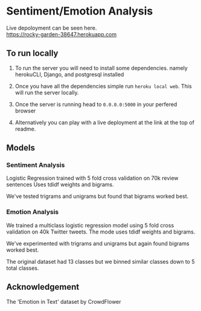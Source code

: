# Sentiment/Emotion Analysis

Live depoloyment can be seen here.  
https://rocky-garden-38647.herokuapp.com

## To run locally
1. To run the server you will need to install some dependencies.
namely herokuCLI, Django, and postgresql installed 

1. Once you have all the dependencies simple run `heroku local web`. This will run the server locally.

1. Once the server is running head to `0.0.0.0:5000` in your perfered browser
1. Alternatively you can play with a live deployment at the link at the top of readme.

## Models
### Sentiment Analysis
Logistic Regression trained with 5 fold cross validation on 70k review sentences
Uses tdidf weights and bigrams.

We've tested trigrams and unigrams but found that bigrams worked best.

### Emotion Analysis
We trained a multiclass logistic regression model using 5 fold cross
validation on 40k Twitter tweets. The mode uses tdidf weights and bigrams.

We've experimented with trigrams and unigrams but again found bigrams worked
best.

The original dataset had 13 classes but we binned similar classes down to 5
total classes.
## Acknowledgement
The 'Emotion in Text' dataset by CrowdFlower